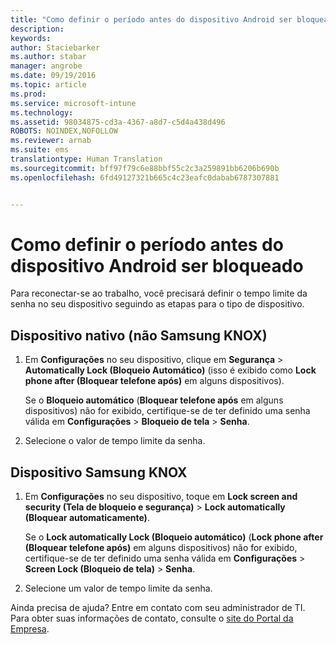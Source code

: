 ```yaml
---
title: "Como definir o período antes do dispositivo Android ser bloqueado | Microsoft Intune"
description: 
keywords: 
author: Staciebarker
ms.author: stabar
manager: angrobe
ms.date: 09/19/2016
ms.topic: article
ms.prod: 
ms.service: microsoft-intune
ms.technology: 
ms.assetid: 98034875-cd3a-4367-a8d7-c5d4a438d496
ROBOTS: NOINDEX,NOFOLLOW
ms.reviewer: arnab
ms.suite: ems
translationtype: Human Translation
ms.sourcegitcommit: bff97f79c6e88bbf55c2c3a259891bb6206b690b
ms.openlocfilehash: 6fd49127321b665c4c23eafc0dabab6787307881


---
```


# Como definir o período antes do dispositivo Android ser bloqueado
Para reconectar-se ao trabalho, você precisará definir o tempo limite da senha no seu dispositivo seguindo as etapas para o tipo de dispositivo.

## Dispositivo nativo (não Samsung KNOX)

1.  Em **Configurações** no seu dispositivo, clique em **Segurança** &gt; **Automatically Lock (Bloqueio Automático)** (isso é exibido como **Lock phone after (Bloquear telefone após)** em alguns dispositivos).

    Se o **Bloqueio automático** (**Bloquear telefone após** em alguns dispositivos) não for exibido, certifique-se de ter definido uma senha válida em **Configurações** &gt; **Bloqueio de tela** &gt; **Senha**.

2.  Selecione o valor de tempo limite da senha.

## Dispositivo Samsung KNOX

1.  Em **Configurações** no seu dispositivo, toque em **Lock screen and security (Tela de bloqueio e segurança)** &gt; **Lock automatically (Bloquear automaticamente)**.

    Se o **Lock automatically Lock (Bloqueio automático)** (**Lock phone after (Bloquear telefone após)** em alguns dispositivos) não for exibido, certifique-se de ter definido uma senha válida em **Configurações** &gt; **Screen Lock (Bloqueio de tela)** &gt; **Senha**.

2.  Selecione um valor de tempo limite da senha.

Ainda precisa de ajuda? Entre em contato com seu administrador de TI. Para obter suas informações de contato, consulte o [site do Portal da Empresa](http://portal.manage.microsoft.com).



<!--HONumber=Sep16_HO3-->


